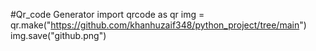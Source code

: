 #Qr_code Generator 
import qrcode as qr
img = qr.make("https://github.com/khanhuzaif348/python_project/tree/main")
img.save("github.png")
